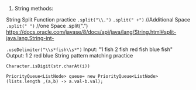 1. String methods:

String Split Function practice
```.split("\\.")```
```.split(" +")``` //Additional Space
```.split(" ")``` //one Space
.split("\.")
https://docs.oracle.com/javase/8/docs/api/java/lang/String.html#split-java.lang.String-int-

```.useDelimiter("\\s*fish\\s*")```
Input: "1 fish 2 fish red fish blue fish"
Output:
 1
 2
 red
 blue 
String pattern matching practice


```Character.isDigit(str.charAt(i))```


```PriorityQueue<ListNode> queue= new PriorityQueue<ListNode>(lists.length ,(a,b) -> a.val-b.val);```
